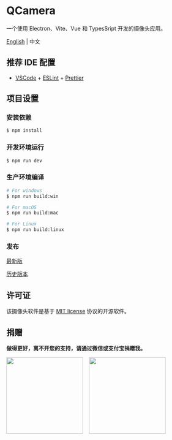 # QCamera

一个使用 Electron、Vite、Vue 和 TypesSript 开发的摄像头应用。

[English](./README.md) | 中文

## 推荐 IDE 配置

- [VSCode](https://code.visualstudio.com/) + [ESLint](https://marketplace.visualstudio.com/items?itemName=dbaeumer.vscode-eslint) + [Prettier](https://marketplace.visualstudio.com/items?itemName=esbenp.prettier-vscode)

## 项目设置

### 安装依赖

```bash
$ npm install
```

### 开发环境运行

```bash
$ npm run dev
```

### 生产环境编译

```bash
# For windows
$ npm run build:win

# For macOS
$ npm run build:mac

# For Linux
$ npm run build:linux
```

### 发布

[最新版](https://github.com/xushulang/camera/releases/latest)

[历史版本](https://github.com/xushulang/camera/releases)

## 许可证

该摄像头软件是基于 [MIT license](https://opensource.org/licenses/MIT) 协议的开源软件。

## 捐赠

**做得更好，离不开您的支持，请通过微信或支付宝捐赠我。**

<p style="display: flex; gap: 16px">
  <img
    src="https://user-images.githubusercontent.com/52433214/215743605-68f30fcc-fc84-4567-90ad-4d1768ba11ae.png"
    style="width: 200px"
  />
  <img
    src="https://user-images.githubusercontent.com/52433214/215743668-45d95d68-72b1-477b-bd27-eff9403fa88e.png"
    style="width: 200px"
  />
</p>
